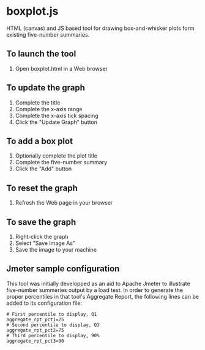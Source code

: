 # boxplot.js
HTML (canvas) and JS based tool for drawing box-and-whisker plots form existing five-number summaries.

## To launch the tool
1. Open boxplot.html in a Web browser

## To update the graph
1. Complete the title
2. Complete the x-axis range
3. Complete the x-axis tick spacing
4. Click the "Update Graph" button

## To add a box plot
1. Optionally complete the plot title
2. Complete the five-number summary
3. Click the "Add" button

## To reset the graph
1. Refresh the Web page in your browser

## To save the graph
1. Right-click the graph
2. Select "Save Image As"
3. Save the image to your machine

## Jmeter sample configuration
This tool was initially developped as an aid to Apache Jmeter to illustrate five-number summeries output by a load test. 
In order to generate the proper percentiles in that tool's Aggregate Report, the following lines can be added to its configuration file: 

    # First percentile to display, Q1
    aggregate_rpt_pct1=25
    # Second percentile to display, Q3
    aggregate_rpt_pct2=75
    # Third percentile to display, 90%
    aggregate_rpt_pct3=90
